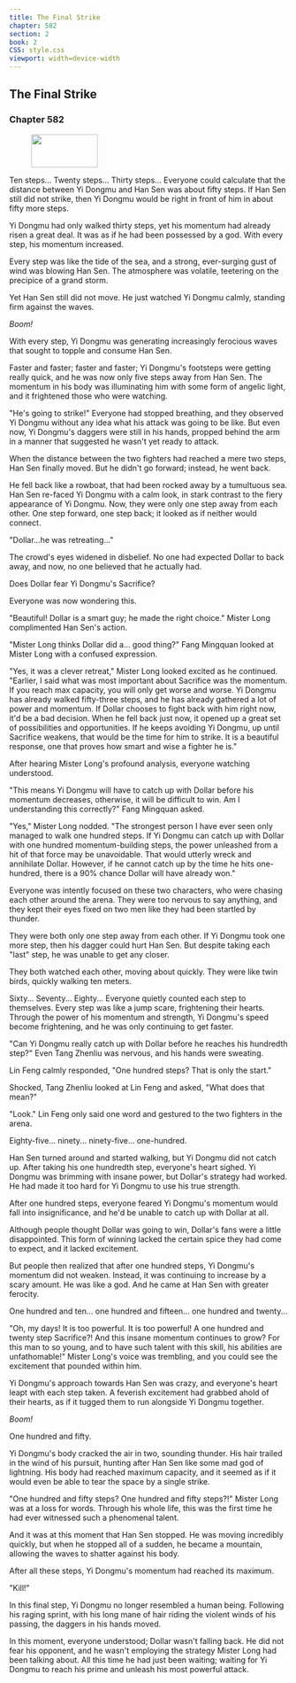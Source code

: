 ```yaml
---
title: The Final Strike
chapter: 582
section: 2
book: 2
CSS: style.css
viewport: width=device-width
---
```


## The Final Strike

### Chapter 582

<figure>
	<img src="../Images/gem.gif" alt="" id="gem" width="120" height="60" />
</figure>

Ten steps... Twenty steps... Thirty steps... Everyone could calculate that the distance between Yi Dongmu and Han Sen was about fifty steps. If Han Sen still did not strike, then Yi Dongmu would be right in front of him in about fifty more steps.

Yi Dongmu had only walked thirty steps, yet his momentum had already risen a great deal. It was as if he had been possessed by a god. With every step, his momentum increased.

Every step was like the tide of the sea, and a strong, ever-surging gust of wind was blowing Han Sen. The atmosphere was volatile, teetering on the precipice of a grand storm.

Yet Han Sen still did not move. He just watched Yi Dongmu calmly, standing firm against the waves.

*Boom!*

With every step, Yi Dongmu was generating increasingly ferocious waves that sought to topple and consume Han Sen.

Faster and faster; faster and faster; Yi Dongmu's footsteps were getting really quick, and he was now only five steps away from Han Sen. The momentum in his body was illuminating him with some form of angelic light, and it frightened those who were watching.

"He's going to strike!" Everyone had stopped breathing, and they observed Yi Dongmu without any idea what his attack was going to be like. But even now, Yi Dongmu's daggers were still in his hands, propped behind the arm in a manner that suggested he wasn't yet ready to attack.

When the distance between the two fighters had reached a mere two steps, Han Sen finally moved. But he didn't go forward; instead, he went back.

He fell back like a rowboat, that had been rocked away by a tumultuous sea. Han Sen re-faced Yi Dongmu with a calm look, in stark contrast to the fiery appearance of Yi Dongmu. Now, they were only one step away from each other. One step forward, one step back; it looked as if neither would connect.

"Dollar...he was retreating..."

The crowd's eyes widened in disbelief. No one had expected Dollar to back away, and now, no one believed that he actually had.

Does Dollar fear Yi Dongmu's Sacrifice?

Everyone was now wondering this.

"Beautiful! Dollar is a smart guy; he made the right choice." Mister Long complimented Han Sen's action.

"Mister Long thinks Dollar did a... good thing?" Fang Mingquan looked at Mister Long with a confused expression.

"Yes, it was a clever retreat," Mister Long looked excited as he continued. "Earlier, I said what was most important about Sacrifice was the momentum. If you reach max capacity, you will only get worse and worse. Yi Dongmu has already walked fifty-three steps, and he has already gathered a lot of power and momentum. If Dollar chooses to fight back with him right now, it'd be a bad decision. When he fell back just now, it opened up a great set of possibilities and opportunities. If he keeps avoiding Yi Dongmu, up until Sacrifice weakens, that would be the time for him to strike. It is a beautiful response, one that proves how smart and wise a fighter he is."

After hearing Mister Long's profound analysis, everyone watching understood.

"This means Yi Dongmu will have to catch up with Dollar before his momentum decreases, otherwise, it will be difficult to win. Am I understanding this correctly?" Fang Mingquan asked.

"Yes," Mister Long nodded. "The strongest person I have ever seen only managed to walk one hundred steps. If Yi Dongmu can catch up with Dollar with one hundred momentum-building steps, the power unleashed from a hit of that force may be unavoidable. That would utterly wreck and annihilate Dollar. However, if he cannot catch up by the time he hits one-hundred, there is a 90% chance Dollar will have already won."

Everyone was intently focused on these two characters, who were chasing each other around the arena. They were too nervous to say anything, and they kept their eyes fixed on two men like they had been startled by thunder.

They were both only one step away from each other. If Yi Dongmu took one more step, then his dagger could hurt Han Sen. But despite taking each "last" step, he was unable to get any closer.

They both watched each other, moving about quickly. They were like twin birds, quickly walking ten meters.

Sixty... Seventy... Eighty... Everyone quietly counted each step to themselves. Every step was like a jump scare, frightening their hearts. Through the power of his momentum and strength, Yi Dongmu's speed become frightening, and he was only continuing to get faster.

"Can Yi Dongmu really catch up with Dollar before he reaches his hundredth step?" Even Tang Zhenliu was nervous, and his hands were sweating.

Lin Feng calmly responded, "One hundred steps? That is only the start."

Shocked, Tang Zhenliu looked at Lin Feng and asked, "What does that mean?"

"Look." Lin Feng only said one word and gestured to the two fighters in the arena.

Eighty-five... ninety... ninety-five... one-hundred.

Han Sen turned around and started walking, but Yi Dongmu did not catch up. After taking his one hundredth step, everyone's heart sighed. Yi Dongmu was brimming with insane power, but Dollar's strategy had worked. He had made it too hard for Yi Dongmu to use his true strength.

After one hundred steps, everyone feared Yi Dongmu's momentum would fall into insignificance, and he'd be unable to catch up with Dollar at all.

Although people thought Dollar was going to win, Dollar's fans were a little disappointed. This form of winning lacked the certain spice they had come to expect, and it lacked excitement.

But people then realized that after one hundred steps, Yi Dongmu's momentum did not weaken. Instead, it was continuing to increase by a scary amount. He was like a god. And he came at Han Sen with greater ferocity.

One hundred and ten... one hundred and fifteen... one hundred and twenty...

"Oh, my days! It is too powerful. It is too powerful! A one hundred and twenty step Sacrifice?! And this insane momentum continues to grow? For this man to so young, and to have such talent with this skill, his abilities are unfathomable!" Mister Long's voice was trembling, and you could see the excitement that pounded within him.

Yi Dongmu's approach towards Han Sen was crazy, and everyone's heart leapt with each step taken. A feverish excitement had grabbed ahold of their hearts, as if it tugged them to run alongside Yi Dongmu together.

*Boom!*

One hundred and fifty.

Yi Dongmu's body cracked the air in two, sounding thunder. His hair trailed in the wind of his pursuit, hunting after Han Sen like some mad god of lightning. His body had reached maximum capacity, and it seemed as if it would even be able to tear the space by a single strike.

"One hundred and fifty steps? One hundred and fifty steps?!" Mister Long was at a loss for words. Through his whole life, this was the first time he had ever witnessed such a phenomenal talent.

And it was at this moment that Han Sen stopped. He was moving incredibly quickly, but when he stopped all of a sudden, he became a mountain, allowing the waves to shatter against his body.

After all these steps, Yi Dongmu's momentum had reached its maximum.

"Kill!"

In this final step, Yi Dongmu no longer resembled a human being. Following his raging sprint, with his long mane of hair riding the violent winds of his passing, the daggers in his hands moved.

In this moment, everyone understood; Dollar wasn't falling back. He did not fear his opponent, and he wasn't employing the strategy Mister Long had been talking about. All this time he had just been waiting; waiting for Yi Dongmu to reach his prime and unleash his most powerful attack.
